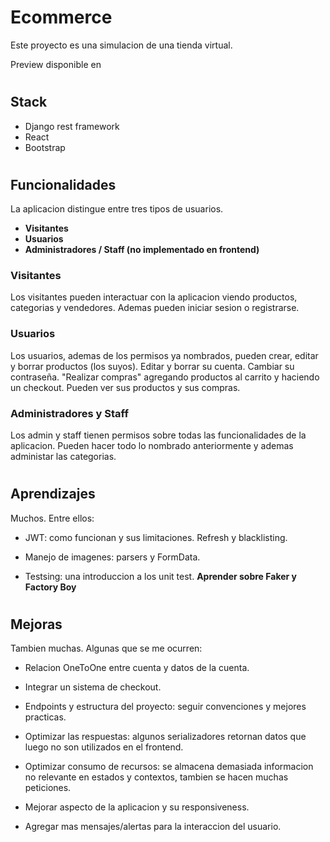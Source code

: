 # Ecommerce

Este proyecto es una simulacion de una tienda virtual.

Preview disponible en

#

## Stack

- Django rest framework
- React
- Bootstrap

#

## Funcionalidades

La aplicacion distingue entre tres tipos de usuarios.

- **Visitantes**
- **Usuarios**
- **Administradores / Staff (no implementado en frontend)**

### Visitantes

Los visitantes pueden interactuar con la aplicacion viendo productos, categorias y vendedores. Ademas pueden iniciar sesion o registrarse.

### Usuarios

Los usuarios, ademas de los permisos ya nombrados, pueden crear, editar y borrar productos (los suyos). Editar y borrar su cuenta. Cambiar su contraseña. "Realizar compras" agregando productos al carrito y haciendo un checkout. Pueden ver sus productos y sus compras.

### Administradores y Staff

Los admin y staff tienen permisos sobre todas las funcionalidades de la aplicacion. Pueden hacer todo lo nombrado anteriormente y ademas administar las categorias.

#

## Aprendizajes

Muchos. Entre ellos:

- JWT: como funcionan y sus limitaciones. Refresh y blacklisting.

- Manejo de imagenes: parsers y FormData.

- Testsing: una introduccion a los unit test. **Aprender sobre Faker y Factory Boy**

#

## Mejoras

Tambien muchas. Algunas que se me ocurren:

- Relacion OneToOne entre cuenta y datos de la cuenta.

- Integrar un sistema de checkout.

- Endpoints y estructura del proyecto: seguir convenciones y mejores practicas.

- Optimizar las respuestas: algunos serializadores retornan datos que luego no son utilizados en el frontend.

- Optimizar consumo de recursos: se almacena demasiada informacion no relevante en estados y contextos, tambien se hacen muchas peticiones.

- Mejorar aspecto de la aplicacion y su responsiveness.

- Agregar mas mensajes/alertas para la interaccion del usuario.
